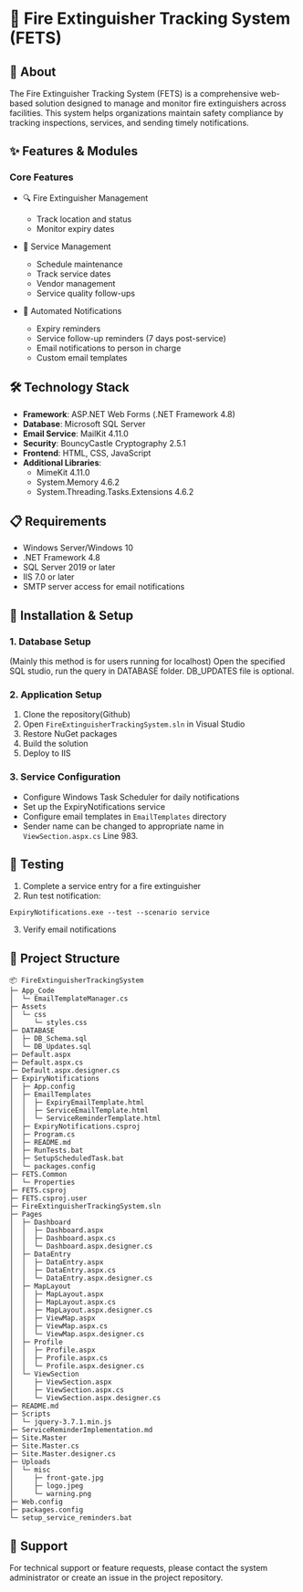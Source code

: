 # 🧯 Fire Extinguisher Tracking System (FETS)

## 📖 About
The Fire Extinguisher Tracking System (FETS) is a comprehensive web-based solution designed to manage and monitor fire extinguishers across facilities. This system helps organizations maintain safety compliance by tracking inspections, services, and sending timely notifications.

## ✨ Features & Modules

### Core Features
- 🔍 Fire Extinguisher Management
  - Track location and status
  - Monitor expiry dates

- 📅 Service Management
  - Schedule maintenance
  - Track service dates
  - Vendor management
  - Service quality follow-ups

- 📧 Automated Notifications
  - Expiry reminders
  - Service follow-up reminders (7 days post-service)
  - Email notifications to person in charge
  - Custom email templates


## 🛠️ Technology Stack
- **Framework**: ASP.NET Web Forms (.NET Framework 4.8)
- **Database**: Microsoft SQL Server
- **Email Service**: MailKit 4.11.0
- **Security**: BouncyCastle Cryptography 2.5.1
- **Frontend**: HTML, CSS, JavaScript
- **Additional Libraries**:
  - MimeKit 4.11.0
  - System.Memory 4.6.2
  - System.Threading.Tasks.Extensions 4.6.2

## 📋 Requirements
- Windows Server/Windows 10
- .NET Framework 4.8
- SQL Server 2019 or later
- IIS 7.0 or later
- SMTP server access for email notifications

## 🚀 Installation & Setup

### 1. Database Setup
(Mainly this method is for users running for localhost)
Open the specified SQL studio, run the query in DATABASE folder.
DB_UPDATES file is optional.


### 2. Application Setup
1. Clone the repository(Github)
2. Open `FireExtinguisherTrackingSystem.sln` in Visual Studio
3. Restore NuGet packages
4. Build the solution
5. Deploy to IIS

### 3. Service Configuration
- Configure Windows Task Scheduler for daily notifications
- Set up the ExpiryNotifications service
- Configure email templates in `EmailTemplates` directory
- Sender name can be changed to appropriate name in `ViewSection.aspx.cs` Line 983.

## 🧪 Testing
1. Complete a service entry for a fire extinguisher
2. Run test notification:
```batch
ExpiryNotifications.exe --test --scenario service
```
3. Verify email notifications

## 📁 Project Structure
```
📦 FireExtinguisherTrackingSystem
├─ App_Code
│  └─ EmailTemplateManager.cs
├─ Assets
│  └─ css
│     └─ styles.css
├─ DATABASE
│  ├─ DB_Schema.sql
│  └─ DB_Updates.sql
├─ Default.aspx
├─ Default.aspx.cs
├─ Default.aspx.designer.cs
├─ ExpiryNotifications
│  ├─ App.config
│  ├─ EmailTemplates
│  │  ├─ ExpiryEmailTemplate.html
│  │  ├─ ServiceEmailTemplate.html
│  │  └─ ServiceReminderTemplate.html
│  ├─ ExpiryNotifications.csproj
│  ├─ Program.cs
│  ├─ README.md
│  ├─ RunTests.bat
│  ├─ SetupScheduledTask.bat
│  └─ packages.config
├─ FETS.Common
│  └─ Properties
├─ FETS.csproj
├─ FETS.csproj.user
├─ FireExtinguisherTrackingSystem.sln
├─ Pages
│  ├─ Dashboard
│  │  ├─ Dashboard.aspx
│  │  ├─ Dashboard.aspx.cs
│  │  └─ Dashboard.aspx.designer.cs
│  ├─ DataEntry
│  │  ├─ DataEntry.aspx
│  │  ├─ DataEntry.aspx.cs
│  │  └─ DataEntry.aspx.designer.cs
│  ├─ MapLayout
│  │  ├─ MapLayout.aspx
│  │  ├─ MapLayout.aspx.cs
│  │  ├─ MapLayout.aspx.designer.cs
│  │  ├─ ViewMap.aspx
│  │  ├─ ViewMap.aspx.cs
│  │  └─ ViewMap.aspx.designer.cs
│  ├─ Profile
│  │  ├─ Profile.aspx
│  │  ├─ Profile.aspx.cs
│  │  └─ Profile.aspx.designer.cs
│  └─ ViewSection
│     ├─ ViewSection.aspx
│     ├─ ViewSection.aspx.cs
│     └─ ViewSection.aspx.designer.cs
├─ README.md
├─ Scripts
│  └─ jquery-3.7.1.min.js
├─ ServiceReminderImplementation.md
├─ Site.Master
├─ Site.Master.cs
├─ Site.Master.designer.cs
├─ Uploads
│  └─ misc
│     ├─ front-gate.jpg
│     ├─ logo.jpeg
│     └─ warning.png
├─ Web.config
├─ packages.config
└─ setup_service_reminders.bat
```


## 🤝 Support
For technical support or feature requests, please contact the system administrator or create an issue in the project repository.